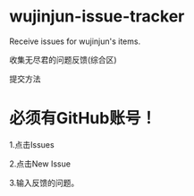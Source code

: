 # wujinjun-issue-tracker
Receive issues for wujinjun's items.

收集无尽君的问题反馈(综合区)

提交方法

# 必须有GitHub账号！

1.点击Issues

2.点击New Issue

3.输入反馈的问题。
